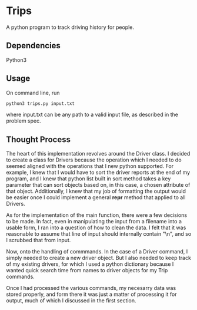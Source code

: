 # Trips
A python program to track driving history for people.

## Dependencies
Python3

## Usage
On command line, run
```bash
python3 trips.py input.txt
```
where input.txt can be any path to a valid input file, as described in
the problem spec.  

## Thought Process

The heart of this implementation revolves around the Driver class.
I decided to create a class for Drivers because the operation which I needed to do seemed aligned with the operations that I new python supported.
For example, I knew that I would have to sort the driver reports at the end of my program, and I knew that python list built in sort method takes a key parameter that can sort objects based on, in this case, a chosen attribute of that object. Additionally, I knew that my job of formatting the output would be easier once I could implement a general __repr__ method that applied to all Drivers.

As for the implementation of the main function, there were a few decisions to be made.
In fact, even in manipulating the input from a filename into a usable form, I ran into a question of how to clean the data. I felt that it was reasonable to assume that line of input should internally contain "\n", and so I scrubbed that from input.

Now, onto the handling of commmands. In the case of a Driver command, I simply needed to create a new driver object. But I also needed to keep track of my existing drivers, for which I used a python dictionary because I wanted quick search time from names to driver objects for my Trip commands.

Once I had processed the various commands, my necesarry data was stored properly, and form there it was just a matter of processing it for output, much of which I discussed in the first section. 
